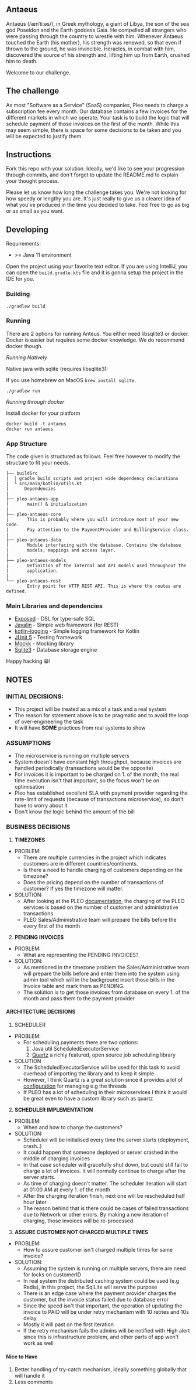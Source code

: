 ## Antaeus

Antaeus (/ænˈtiːəs/), in Greek mythology, a giant of Libya, the son of the sea god Poseidon and the Earth goddess Gaia. He compelled all strangers who were passing through the country to wrestle with him. Whenever Antaeus touched the Earth (his mother), his strength was renewed, so that even if thrown to the ground, he was invincible. Heracles, in combat with him, discovered the source of his strength and, lifting him up from Earth, crushed him to death.

Welcome to our challenge.

## The challenge

As most "Software as a Service" (SaaS) companies, Pleo needs to charge a subscription fee every month. Our database contains a few invoices for the different markets in which we operate. Your task is to build the logic that will schedule payment of those invoices on the first of the month. While this may seem simple, there is space for some decisions to be taken and you will be expected to justify them.

## Instructions

Fork this repo with your solution. Ideally, we'd like to see your progression through commits, and don't forget to update the README.md to explain your thought process.

Please let us know how long the challenge takes you. We're not looking for how speedy or lengthy you are. It's just really to give us a clearer idea of what you've produced in the time you decided to take. Feel free to go as big or as small as you want.

## Developing

Requirements:
- \>= Java 11 environment

Open the project using your favorite text editor. If you are using IntelliJ, you can open the `build.gradle.kts` file and it is gonna setup the project in the IDE for you.

### Building

```
./gradlew build
```

### Running

There are 2 options for running Anteus. You either need libsqlite3 or docker. Docker is easier but requires some docker knowledge. We do recommend docker though.

*Running Natively*

Native java with sqlite (requires libsqlite3):

If you use homebrew on MacOS `brew install sqlite`.

```
./gradlew run
```

*Running through docker*

Install docker for your platform

```
docker build -t antaeus
docker run antaeus
```

### App Structure
The code given is structured as follows. Feel free however to modify the structure to fit your needs.
```
├── buildSrc
|  | gradle build scripts and project wide dependency declarations
|  └ src/main/kotlin/utils.kt 
|      Dependencies
|
├── pleo-antaeus-app
|       main() & initialization
|
├── pleo-antaeus-core
|       This is probably where you will introduce most of your new code.
|       Pay attention to the PaymentProvider and BillingService class.
|
├── pleo-antaeus-data
|       Module interfacing with the database. Contains the database 
|       models, mappings and access layer.
|
├── pleo-antaeus-models
|       Definition of the Internal and API models used throughout the
|       application.
|
└── pleo-antaeus-rest
        Entry point for HTTP REST API. This is where the routes are defined.
```

### Main Libraries and dependencies
* [Exposed](https://github.com/JetBrains/Exposed) - DSL for type-safe SQL
* [Javalin](https://javalin.io/) - Simple web framework (for REST)
* [kotlin-logging](https://github.com/MicroUtils/kotlin-logging) - Simple logging framework for Kotlin
* [JUnit 5](https://junit.org/junit5/) - Testing framework
* [Mockk](https://mockk.io/) - Mocking library
* [Sqlite3](https://sqlite.org/index.html) - Database storage engine

Happy hacking 😁!

## NOTES

### INITIAL DECISIONS:

- This project will be treated as a mix of a task and a real system
- The reason for statement above is to be pragmatic and to avoid the loop of over-engineering the task
- It will have **SOME** practices from real systems to show 

### ASSUMPTIONS

- The microservice is running on multiple servers
- System doesn't have constant high throughput, because invoices are handled periodically (transactions would be the opposite) 
- For invoices it is important to be charged on 1. of the month, the real time execution isn't that important, so the focus won't be on optimisation
- Pleo has established excellent SLA with payment provider regarding the rate-limit of requests (because of transactions microservice), so don't have to worry about it
- Don't know the logic behind the amount of the bill


### BUSINESS DECISIONS
1. **TIMEZONES**
- PROBLEM:
  - There are multiple currencies in the project which indicates customers are in different countries/continents. 
  - Is there a need to handle charging of customers depending on the timezone?
  - Does the pricing depend on the number of transactions of customer? If yes the timezone will matter.
- SOLUTION:
    - After looking at the PLEO [documentation](https://www.pleo.io/en/pricing), the charging of the PLEO services is based on the number of customer and administrative transactions 
    - PLEO Sales/Administrative team will prepare the bills before the every first of the month
2. **PENDING INVOICES**
- PROBLEM:
  - What are representing the PENDING INVOICES?
- SOLUTION:
  - As mentioned in the timezone problem the Sales/Administrative team will prepare the bills before and enter them into the system using admin tool which will in the background insert those bills in the Invoice table and mark them as PENDING.
  - The solution is to get those invoices from database on every 1. of the month and pass them to the payment provider

#### ARCHITECTURE DECISIONS

1. SCHEDULER 
- PROBLEM:
  - For scheduling payments there are two options:
    1. Java util ScheduledExecutorService
    2. [Quartz](http://www.quartz-scheduler.org/) a richly featured, open source job scheduling library
- SOLUTION
    - The ScheduledExecutorService will be used for this task to avoid overhead of importing the library and to keep it simple
    - However, I think Quartz is a great solution since it provides a lot of [configuration](https://github.com/quartz-scheduler/quartz/blob/master/docs/configuration.adoc) for managing e.g the threads
    - If PLEO has a lot of scheduling in their microservices I think it would be great even to have a custom library such as quartz

2. **SCHEDULER IMPLEMENTATION**
- PROBLEM:
  - When and how to charge the customers?
- SOLUTION:
  - Scheduler will be initialised every time the server starts (deployment, crash..)
  - It could happen that someone deployed or server crashed in the middle of charging invoices
  - In that case scheduler will gracefully shut down, but could still fail to charge a lot of invoices. It will normally continue to charge after the server starts.
  - As time of charging doesn't matter. The scheduler iteration will start at 01:00 AM at every 1. of the month
  - After the charging iteration finish, next one will be rescheduled half hour later
  - The reason behind that is there could be cases of failed transactions due to Network or other errors. By making a new iteration of charging, those invoices will be re-processed
  
3. **ASSURE CUSTOMER NOT CHARGED MULTIPLE TIMES**
- PROBLEM:
  - How to assure customer isn't charged multiple times for same invoice?
- SOLUTION:
  - Assuming the system is running on multiple servers, there are need for locks on customerID
  - In real system the distributed caching system could be used (e.g Redis), in this project, the SqlLite will serve the purpose
  - There is an edge case where the payment provider charges the customer, but the invoice status failed due to database error
  - Since the speed isn't that important, the operation of updating the invoice to PAID will be under retry mechanism with 10 retries and 10s delay
  - Mostly it will past on the first iteration
  - If the retry mechanism fails the admins will be notified with High alert since this is infrastructure problem, and other parts of app won't work as well

#### Nice to Have

1. Better handling of try-catch mechanism, ideally something globally that will handle it
2. Less comments 

